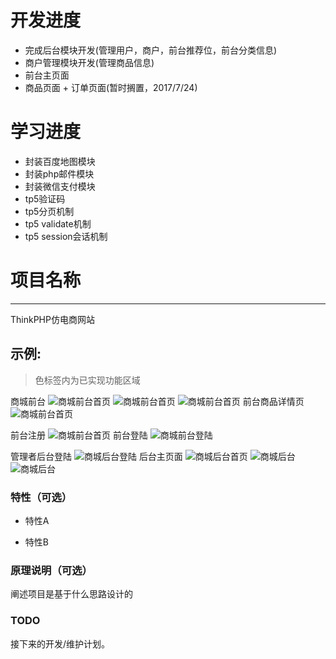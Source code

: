 开发进度
===============
 + 完成后台模块开发(管理用户，商户，前台推荐位，前台分类信息)
 + 商户管理模块开发(管理商品信息)
 + 前台主页面
 + 商品页面
 + 订单页面(暂时搁置，2017/7/24)
 
学习进度
===============
 + 封装百度地图模块
 + 封装php邮件模块
 + 封装微信支付模块
 + tp5验证码
 + tp5分页机制
 + tp5 validate机制
 + tp5 session会话机制

# 项目名称
-------------
ThinkPHP仿电商网站

## 示例:  
>色标签内为已实现功能区域

商城前台
![商城前台首页](https://raw.githubusercontent.com/Vanvansama/thinkphp_o2o/master/image/1501118424(1).png)
![商城前台首页](https://raw.githubusercontent.com/Vanvansama/thinkphp_o2o/master/image/1501118621(1).jpg)
![商城前台首页](https://raw.githubusercontent.com/Vanvansama/thinkphp_o2o/master/image/1501118695(1).png)
前台商品详情页
![商城前台首页](https://raw.githubusercontent.com/Vanvansama/thinkphp_o2o/master/image/1501119288(1).jpg)

前台注册
![商城前台首页](https://raw.githubusercontent.com/Vanvansama/thinkphp_o2o/master/image/1501119386(1).jpg)
前台登陆
![商城前台登陆](https://raw.githubusercontent.com/Vanvansama/thinkphp_o2o/master/image/1501118734(1).png)

管理者后台登陆
![商城后台登陆](https://raw.githubusercontent.com/Vanvansama/thinkphp_o2o/master/image/1501118762(1).png)
后台主页面
![商城后台首页](https://raw.githubusercontent.com/Vanvansama/thinkphp_o2o/master/image/1501118799(1).jpg)
![商城后台](https://raw.githubusercontent.com/Vanvansama/thinkphp_o2o/master/image/1501118831(1).png)
![商城后台](https://raw.githubusercontent.com/Vanvansama/thinkphp_o2o/master/image/1501118874(1).png)


### 特性（可选）
- 特性A

- 特性B

### 原理说明（可选）
阐述项目是基于什么思路设计的

### TODO
接下来的开发/维护计划。



